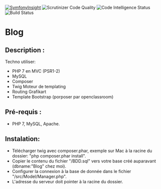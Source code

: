 [![SymfonyInsight](https://insight.symfony.com/projects/73b79d08-0db1-45c2-af8d-5f360ffdb83b/mini.svg)](https://insight.symfony.com/projects/73b79d08-0db1-45c2-af8d-5f360ffdb83b) <img src="https://scrutinizer-ci.com/g/jucarre/blog/badges/quality-score.png?b=branche-V2" alt="Scrutinizer Code Quality" />  <img src="https://scrutinizer-ci.com/g/jucarre/blog/badges/code-intelligence.svg?b=branche-V2" alt="Code Intelligence Status" /> <img src="https://scrutinizer-ci.com/g/jucarre/blog/badges/build.png?b=branche-V2" alt="Build Status" />
# Blog

## Description :

Techno utiliser:
* PHP 7 en MVC (PSR1-2)
* MySQL
* Composer
* Twig Moteur de templating
* Routing Grafikart
* Template Bootstrap (porposer par openclassroom)

## Pré-requis : 

* PHP 7, MySQL, Apache.

## Instalation:

* Télécharger twig avec composer.phar, exemple sur Mac à la racine du dossier: "php composer.phar install".
* Copier le contenu du fichier "/BDD.sql" vers votre base créé auparavant (dbname:"Blog" chez moi).
* Configurer la connexion à la base de donnée dans le fichier "/src/Model/Manager.php".
* L'adresse du serveur doit pointer à la racine du dossier.
